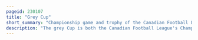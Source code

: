 ```yaml
---
pageid: 230107
title: "Grey Cup"
short_summary: "Championship game and trophy of the Canadian Football League"
description: "The grey Cup is both the Canadian Football League's Championship Game and the Trophy awarded to the victorious Team that plays in the namesake Competition of professional Canadian Football. The Game is contested between the Winners of the Cfl East and west divisional Playoffs and is one of the largest sporting Events on canadian Television. The Toronto Argonauts have the most grey Cup Wins since 1909 while the Edmonton Elks have the most grey Cup Wins since 1958. The latest, the 110th Grey Cup, took Place in Hamilton, Ontario, on November 19, 2023, when the Montreal Alouettes defeated the Winnipeg Blue Bombers 28–24."
---
```

